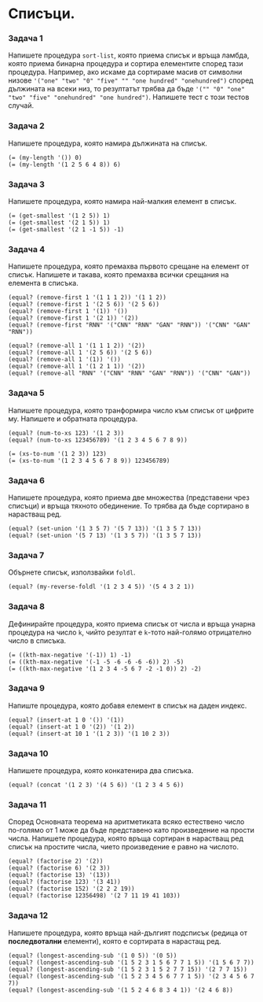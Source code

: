 # Списъци.

### Задача 1
Напишете процедура `sort-list`, която приема списък и връща ламбда, която приема бинарна процедура и сортира елементите според тази процедура. Например, ако искаме да сортираме масив от символни низове `'("one" "two" "0" "five" "" "one hundred" "onehundred")` според дължината на всеки низ, то резултатът трябва да бъде `'("" "0" "one" "two" "five" "onehundred" "one hundred")`. Напишете тест с този тестов случай.

### Задача 2
Напишете процедура, която намира дължината на списък.

```racket
(= (my-length '()) 0)
(= (my-length '(1 2 5 6 4 8)) 6)
```

### Задача 3
Напишете процедура, която намира най-малкия елемент в списък.

```racket
(= (get-smallest '(1 2 5)) 1)
(= (get-smallest '(2 1 5)) 1)
(= (get-smallest '(2 1 -1 5)) -1)
```


### Задача 4
Напишете процедура, която премахва първото срещане на елемент от списък. Напишете и такава, която премахва всички срещания на елемента в списъка.

```racket
(equal? (remove-first 1 '(1 1 1 2)) '(1 1 2))
(equal? (remove-first 1 '(2 5 6)) '(2 5 6))
(equal? (remove-first 1 '(1)) '())
(equal? (remove-first 1 '(2 1)) '(2))
(equal? (remove-first "RNN" '("CNN" "RNN" "GAN" "RNN")) '("CNN" "GAN" "RNN"))

(equal? (remove-all 1 '(1 1 1 2)) '(2))
(equal? (remove-all 1 '(2 5 6)) '(2 5 6))
(equal? (remove-all 1 '(1)) '())
(equal? (remove-all 1 '(1 2 1 1)) '(2))
(equal? (remove-all "RNN" '("CNN" "RNN" "GAN" "RNN")) '("CNN" "GAN"))
```

### Задача 5
Напишете процедура, която транформира число към списък от цифрите му. Напишете и обратната процедура.

```racket
(equal? (num-to-xs 123) '(1 2 3))
(equal? (num-to-xs 123456789) '(1 2 3 4 5 6 7 8 9))

(= (xs-to-num '(1 2 3)) 123)
(= (xs-to-num '(1 2 3 4 5 6 7 8 9)) 123456789)
```

### Задача 6
Напишете процедура, която приема две множества (представени чрез списъци) и връща тяхното обединение. То трябва да бъде сортирано в нарастващ ред.

```racket
(equal? (set-union '(1 3 5 7) '(5 7 13)) '(1 3 5 7 13))
(equal? (set-union '(5 7 13) '(1 3 5 7)) '(1 3 5 7 13))
```

### Задача 7
Обърнете списък, използвайки `foldl`.

```racket
(equal? (my-reverse-foldl '(1 2 3 4 5)) '(5 4 3 2 1))
```

### Задача 8
Дефинирайте процедура, която приема списък от числа и връща унарна процедура на число `k`, чийто резултат е `k`-тото най-голямо отрицателно число в списъка.

```racket
(= ((kth-max-negative '(-1)) 1) -1)
(= ((kth-max-negative '(-1 -5 -6 -6 -6 -6)) 2) -5)
(= ((kth-max-negative '(1 2 3 4 -5 6 7 -2 -1 0)) 2) -2)
```

### Задача 9
Напиште процедура, която добавя елемент в списък на даден индекс.

```racket
(equal? (insert-at 1 0 '()) '(1))
(equal? (insert-at 1 0 '(2)) '(1 2))
(equal? (insert-at 10 1 '(1 2 3)) '(1 10 2 3))
```

### Задача 10
Напишете процедура, която конкатенира два списъка.

```racket
(equal? (concat '(1 2 3) '(4 5 6)) '(1 2 3 4 5 6))
```

### Задача 11
Според Основната теорема на аритметиката всяко естествено число по-голямо от 1 може да бъде представено като произведение на прости числа. Напишете процедура, която връща сортиран в нарастващ ред списък на простите числа, чието произведение е равно на числото.

```racket
(equal? (factorise 2) '(2))
(equal? (factorise 6) '(2 3))
(equal? (factorise 13) '(13))
(equal? (factorise 123) '(3 41))
(equal? (factorise 152) '(2 2 2 19))
(equal? (factorise 12356498) '(2 7 11 19 41 103))
```

### Задача 12
Напишете процедура, която връща най-дългият подсписък (редица от **последвотални** елементи), която е сортирата в нарастащ ред.

```racket
(equal? (longest-ascending-sub '(1 0 5)) '(0 5))
(equal? (longest-ascending-sub '(1 5 2 3 1 5 6 7 7 1 5)) '(1 5 6 7 7))
(equal? (longest-ascending-sub '(1 5 2 3 1 5 2 7 7 15)) '(2 7 7 15))
(equal? (longest-ascending-sub '(1 5 2 3 4 5 6 7 7 1 5)) '(2 3 4 5 6 7 7))
(equal? (longest-ascending-sub '(1 5 2 4 6 8 3 4 1)) '(2 4 6 8))
```